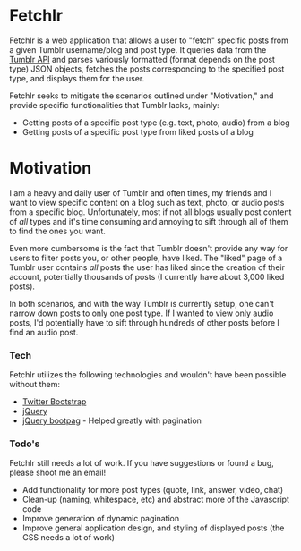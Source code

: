 # Fetchlr
Fetchlr is a web application that allows a user to "fetch" specific posts from a given Tumblr username/blog and post type. It queries data from the [Tumblr API] and parses variously formatted (format depends on the post type) JSON objects, fetches the posts corresponding to the specified post type, and displays them for the user.

Fetchlr seeks to mitigate the scenarios outlined under "Motivation," and provide specific functionalities that Tumblr lacks, mainly:
  - Getting posts of a specific post type (e.g. text, photo, audio) from a blog
  - Getting posts of a specific post type from liked posts of a blog

# Motivation
I am a heavy and daily user of Tumblr and often times, my friends and I want to view specific content on a blog such as text, photo, or audio posts from a specific blog. Unfortunately, most if not all blogs usually post content of <i>all</i> types and it's time consuming and annoying to sift through all of them to find the ones you want. 

Even more cumbersome is the fact that Tumblr doesn't provide any way for users to filter posts you, or other people, have liked. The "liked" page of a Tumblr user contains <i>all</i> posts the user has liked since the creation of their account, potentially thousands of posts (I currently have about 3,000 liked posts).

In both scenarios, and with the way Tumblr is currently setup, one can't narrow down posts to only one post type. If I wanted to view only audio posts, I'd potentially have to sift through hundreds of other posts before I find an audio post.

### Tech
Fetchlr utilizes the following technologies and wouldn't have been possible without them:
* [Twitter Bootstrap]
* [jQuery]
* [jQuery bootpag] - Helped greatly with pagination

### Todo's
Fetchlr still needs a lot of work. If you have suggestions or found a bug, please shoot me an email!
 - Add functionality for more post types (quote, link, answer, video, chat)
 - Clean-up (naming, whitespace, etc) and abstract more of the Javascript code
 - Improve generation of dynamic pagination
 - Improve general application design, and styling of displayed posts (the CSS needs a lot of work)

[Tumblr API]:https://www.tumblr.com/docs/en/api/v2
[Digital Ocean]:https://www.digitalocean.com
[node.js]:http://nodejs.org
[Twitter Bootstrap]:http://twitter.github.com/bootstrap/
[jQuery]:http://jquery.com
[jQuery bootpag]:http://botmonster.com/jquery-bootpag/
